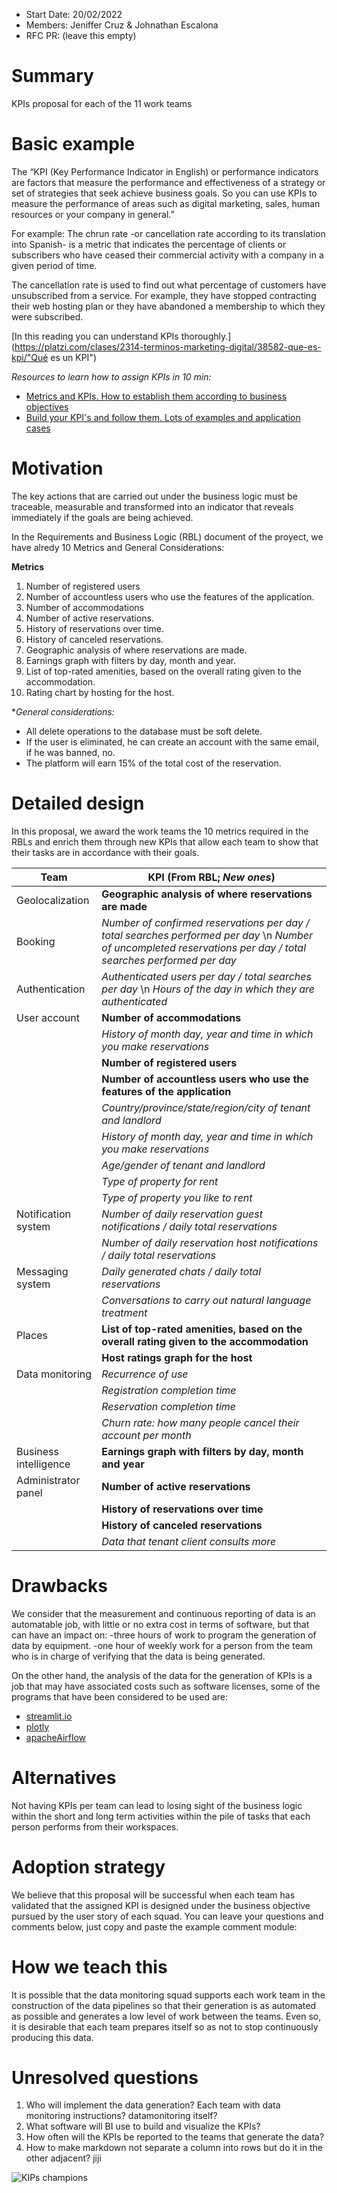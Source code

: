 - Start Date: 20/02/2022
- Members: Jeniffer Cruz & Johnathan Escalona
- RFC PR: (leave this empty)

# Summary

KPIs proposal for each of the 11 work teams

# Basic example

The “KPI (Key Performance Indicator in English) or performance indicators are factors that
measure the performance and effectiveness of a strategy or set of strategies that seek
achieve business goals. So you can use KPIs to measure the performance of
areas such as digital marketing, sales, human resources or your company in general.”

For example: 
The chrun rate -or cancellation rate according to its translation into Spanish- is a metric 
that indicates the percentage of clients or subscribers who have ceased their commercial 
activity with a company in a given period of time.

The cancellation rate is used to find out what percentage of customers have unsubscribed 
from a service. For example, they have stopped contracting their web hosting plan or they 
have abandoned a membership to which they were subscribed.

[In this reading you can understand KPIs thoroughly.](https://platzi.com/clases/2314-terminos-marketing-digital/38582-que-es-kpi/"Qué es un KPI")

*Resources to learn how to assign KPIs in 10 min:*
- [Metrics and KPIs. How to establish them according to business objectives](https://platzi.com/clases/1429-lean-ux/15280-metricas-y-kpis4181/)
- [Build your KPI's and follow them. Lots of examples and application cases](https://platzi.com/clases/2635-consultoria-producto/43862-construye-tus-kpis-y-siguelos/) 

# Motivation

The key actions that are carried out under the business logic must be traceable, measurable
and transformed into an indicator that reveals immediately if the goals are being achieved.

In the Requirements and Business Logic (RBL) document of the proyect, we have alredy 10 Metrics 
and General Considerations:

**Metrics**
1. Number of registered users
2. Number of accountless users who use the features of the application.
3. Number of accommodations
4. Number of active reservations.
5. History of reservations over time.
6. History of canceled reservations.
7. Geographic analysis of where reservations are made.
8. Earnings graph with filters by day, month and year.
9. List of top-rated amenities, based on the overall rating given to the accommodation.
10. Rating chart by hosting for the host.

**General considerations:*
- All delete operations to the database must be soft delete.
- If the user is eliminated, he can create an account with the same email, if he was banned, no.
- The platform will earn 15% of the total cost of the reservation.

# Detailed design

In this proposal, we award the work teams the 10 metrics required in the RBLs and enrich them 
through new KPIs that allow each team to show that their tasks are in accordance with their goals.

|Team            | KPI (**From RBL**; *New ones*)                       |
|----------------|------------------------------------------------------|
|Geolocalization |**Geographic analysis of where reservations are made**|
|Booking         | *Number of confirmed reservations per day / total searches performed per day* \n *Number of uncompleted reservations per day / total searches performed per day*|
|Authentication  |*Authenticated users per day / total searches per day* \n *Hours of the day in which they are authenticated*
|User account    |**Number of accommodations**|
|                |*History of month day, year and time in which you make reservations*|
|                |**Number of registered users**|
|                |**Number of accountless users who use the features of the application**|
|                |*Country/province/state/region/city of tenant and landlord*|
|                |*History of month day, year and time in which you make reservations*|
|                |*Age/gender of tenant and landlord*|
|                |*Type of property for rent*|
|                |*Type of property you like to rent*|
|Notification system|*Number of daily reservation guest notifications / daily total reservations*| 
|                |*Number of daily reservation host notifications / daily total reservations*| 
|Messaging system|*Daily generated chats / daily total reservations*|
|                |*Conversations to carry out natural language treatment*|
|Places          |**List of top-rated amenities, based on the overall rating given to the accommodation**| 
|                |**Host ratings graph for the host**| 
|Data monitoring |*Recurrence of use*| 
|                |*Registration completion time*| 
|                |*Reservation completion time*| 
|                |*Churn rate: how many people cancel their account per month*| 
|Business intelligence|**Earnings graph with filters by day, month and year**| 
|Administrator panel|**Number of active reservations**| 
|                |**History of reservations over time**| 
|                |**History of canceled reservations**| 
|                |*Data that tenant client consults more*| 

# Drawbacks
We consider that the measurement and continuous reporting of data is an automatable job, 
with little or no extra cost in terms of software, but that can have an impact on:
-three hours of work to program the generation of data by equipment.
-one hour of weekly work for a person from the team who is in charge of verifying that 
the data is being generated.

On the other hand, the analysis of the data for the generation of KPIs is a job that may 
have associated costs such as software licenses, some of the programs that have been considered 
to be used are: 

-  [streamlit.io](https://streamlit.io/) 
-  [plotly](https://plotly.com/)
-  [apacheAirflow]( https://airflow.apache.org/)


# Alternatives

Not having KPIs per team can lead to losing sight of the business logic within the short 
and long term activities within the pile of tasks that each person performs from their 
workspaces.

# Adoption strategy
We believe that this proposal will be successful when each team has validated 
that the assigned KPI is designed under the business objective pursued by the 
user story of each squad. You can leave your questions and comments below, just 
copy and paste the example comment module:

# How we teach this
It is possible that the data monitoring squad supports each work team in the construction 
of the data pipelines so that their generation is as automated as possible and generates 
a low level of work between the teams. Even so, it is desirable that each team prepares 
itself so as not to stop continuously producing this data.

# Unresolved questions
1. Who will implement the data generation? Each team with data monitoring instructions? datamonitoring itself?
2. What software will BI use to build and visualize the KPIs?
3. How often will the KPIs be reported to the teams that generate the data?
4. How to make markdown not separate a column into rows but do it in the other adjacent? jiji

![KIPs champions](https://media.giphy.com/media/VHI6svvhu5xuqzyAoM/giphy.gif)
